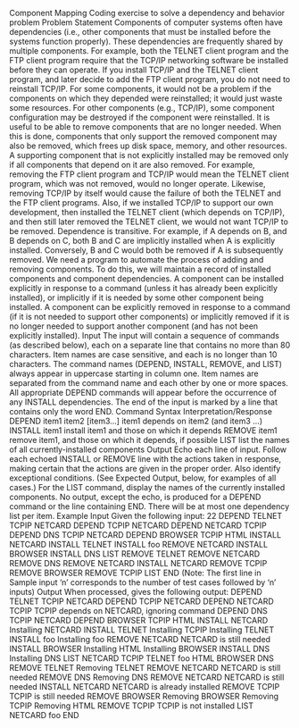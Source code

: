 Component Mapping
Coding exercise to solve a dependency and behavior problem
Problem Statement
Components of computer systems often have dependencies (i.e., other components that must be installed before the systems function properly). These dependencies are frequently shared by multiple components. For example, both the TELNET client program and the FTP client program require that the TCP/IP networking software be installed before they can operate. If you install TCP/IP and the TELNET client program, and later decide to add the FTP client program, you do not need to reinstall TCP/IP.
For some components, it would not be a problem if the components on which they depended were reinstalled; it would just waste some resources. For other components (e.g., TCP/IP), some component configuration may be destroyed if the component were reinstalled.
It is useful to be able to remove components that are no longer needed. When this is done, components that only support the removed component may also be removed, which frees up disk space, memory, and other resources. A supporting component that is not explicitly installed may be removed only if all components that depend on it are also removed. For example, removing the FTP client program and TCP/IP would mean the TELNET client program, which was not removed, would no longer operate. Likewise, removing TCP/IP by itself would cause the failure of both the TELNET and the FTP client programs. Also, if we installed TCP/IP to support our own development, then installed the TELNET client (which depends on TCP/IP), and then still later removed the TELNET client, we would not want TCP/IP to be removed.
Dependence is transitive. For example, if A depends on B, and B depends on C, both B and C are implicitly installed when A is explicitly installed. Conversely, B and C would both be removed if A is subsequently removed. We need a program to automate the process of adding and removing components. To do this, we will maintain a record of installed components and component dependencies. A component can be installed explicitly in response to a command (unless it has already been explicitly installed), or implicitly if it is needed by some other component being installed. A component can be explicitly removed in response to a command (if it is not needed to support other components) or implicitly removed if it is no longer needed to support another component (and has not been explicitly installed).
Input
The input will contain a sequence of commands (as described below), each on a separate line that contains no more than 80 characters. Item names are case sensitive, and each is no longer than 10 characters. The command names (DEPEND, INSTALL, REMOVE, and LIST) always appear in uppercase starting in column one. Item names are separated from the command name and each other by one or more spaces. All appropriate DEPEND commands will appear before the occurrence of any INSTALL dependencies. The end of the input is marked by a line that contains only the word END.
Command Syntax	Interpretation/Response
DEPEND item1 item2 [item3...]	item1 depends on item2 (and item3 ...)
INSTALL item1	install item1 and those on which it depends
REMOVE item1	remove item1, and those on which it depends, if possible
LIST	list the names of all currently-installed components
Output
Echo each line of input. Follow each echoed INSTALL or REMOVE line with the actions taken in response, making certain that the actions are given in the proper order. Also identify exceptional conditions. (See Expected Output, below, for examples of all cases.) For the LIST command, display the names of the currently installed components. No output, except the echo, is produced for a DEPEND command or the line containing END. There will be at most one dependency list per item.
Example
Input
Given the following input:
22
DEPEND TELNET TCPIP NETCARD
DEPEND TCPIP NETCARD
DEPEND NETCARD TCPIP
DEPEND DNS TCPIP NETCARD
DEPEND BROWSER TCPIP HTML
INSTALL NETCARD
INSTALL TELNET
INSTALL foo
REMOVE NETCARD
INSTALL BROWSER
INSTALL DNS
LIST
REMOVE TELNET
REMOVE NETCARD
REMOVE DNS
REMOVE NETCARD
INSTALL NETCARD
REMOVE TCPIP
REMOVE BROWSER
REMOVE TCPIP
LIST
END
(Note: The first line in Sample input ‘n’ corresponds to the number of test cases followed by ‘n’ inputs)
Output
When processed, gives the following output:
DEPEND TELNET TCPIP NETCARD
DEPEND TCPIP NETCARD
DEPEND NETCARD TCPIP
TCPIP depends on NETCARD, ignoring command
DEPEND DNS TCPIP NETCARD
DEPEND BROWSER TCPIP HTML
INSTALL NETCARD
Installing NETCARD
INSTALL TELNET
Installing TCPIP
Installing TELNET
INSTALL foo
Installing foo
REMOVE NETCARD
NETCARD is still needed
INSTALL BROWSER
Installing HTML
Installing BROWSER
INSTALL DNS
Installing DNS
LIST
NETCARD
TCPIP
TELNET
foo
HTML
BROWSER
DNS
REMOVE TELNET
Removing TELNET
REMOVE NETCARD
NETCARD is still needed
REMOVE DNS
Removing DNS
REMOVE NETCARD
NETCARD is still needed
INSTALL NETCARD
NETCARD is already installed
REMOVE TCPIP
TCPIP is still needed
REMOVE BROWSER
Removing BROWSER
Removing TCPIP
Removing HTML
REMOVE TCPIP
TCPIP is not installed
LIST
NETCARD
foo
END
